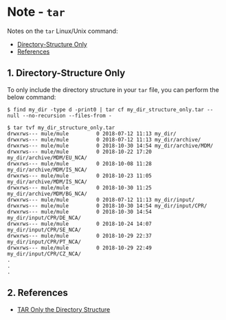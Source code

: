 # Note - `tar`

Notes on the `tar` Linux/Unix command:

  - [Directory-Structure Only](#1-directory-structure-only)
  - [References](#2-references)

## 1. Directory-Structure Only

To only include the directory structure in your `tar` file, you can perform the below command:

~~~
$ find my_dir -type d -print0 | tar cf my_dir_structure_only.tar --null --no-recursion --files-from -

$ tar tvf my_dir_structure_only.tar
drwxrws--- mule/mule         0 2018-07-12 11:13 my_dir/
drwxrws--- mule/mule         0 2018-07-12 11:13 my_dir/archive/
drwxrws--- mule/mule         0 2018-10-30 14:54 my_dir/archive/MDM/
drwxrws--- mule/mule         0 2018-10-22 17:20 my_dir/archive/MDM/EU_NCA/
drwxrws--- mule/mule         0 2018-10-08 11:28 my_dir/archive/MDM/IS_NCA/
drwxrws--- mule/mule         0 2018-10-23 11:05 my_dir/archive/MDM/IS_NCA/
drwxrws--- mule/mule         0 2018-10-30 11:25 my_dir/archive/MDM/BG_NCA/
drwxrws--- mule/mule         0 2018-07-12 11:13 my_dir/input/
drwxrws--- mule/mule         0 2018-10-30 14:54 my_dir/input/CPR/
drwxrws--- mule/mule         0 2018-10-30 14:54 my_dir/input/CPR/DE_NCA/
drwxrws--- mule/mule         0 2018-10-24 14:07 my_dir/input/CPR/SE_NCA/
drwxrws--- mule/mule         0 2018-10-29 22:37 my_dir/input/CPR/PT_NCA/
drwxrws--- mule/mule         0 2018-10-29 22:49 my_dir/input/CPR/CZ_NCA/
.
.
.
~~~


## 2. References

  - [TAR Only the Directory Structure](https://stackoverflow.com/questions/12057925/tar-only-the-directory-structure)
